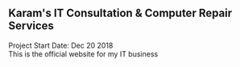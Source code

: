 ## Karam's IT Consultation & Computer Repair Services

Project Start Date: Dec 20 2018  
This is the official website for my IT business  
